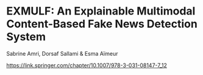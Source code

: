 # EXMULF: An Explainable Multimodal Content-Based Fake News Detection System
Sabrine Amri, Dorsaf Sallami & Esma Aïmeur

https://link.springer.com/chapter/10.1007/978-3-031-08147-7_12
